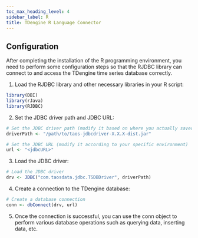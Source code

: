 ```yaml
---
toc_max_heading_level: 4
sidebar_label: R
title: TDengine R Language Connector
---
```


## Configuration

After completing the installation of the R programming environment, you need to perform some configuration steps so that the RJDBC library can connect to and access the TDengine time series database correctly.

1. Load the RJDBC library and other necessary libraries in your R script:

```r
library(DBI)
library(rJava)
library(RJDBC)
```

2. Set the JDBC driver path and JDBC URL:

```r
# Set the JDBC driver path (modify it based on where you actually saved it)
driverPath <- "/path/to/taos-jdbcdriver-X.X.X-dist.jar"

# Set the JDBC URL (modify it according to your specific environment)
url <- "<jdbcURL>"
```

3. Load the JDBC driver:

```r
# Load the JDBC driver
drv <- JDBC("com.taosdata.jdbc.TSDBDriver", driverPath)
```

4. Create a connection to the TDengine database:

```r
# Create a database connection
conn <- dbConnect(drv, url)
```

5. Once the connection is successful, you can use the conn object to perform various database operations such as querying data, inserting data, etc.
